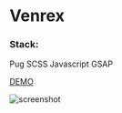 # Venrex

### Stack:
Pug 
SCSS 
Javascript 
GSAP

[DEMO](https://irrbis38.github.io/venrex/)

![screenshot](https://user-images.githubusercontent.com/66014974/229340915-61306236-6d7f-4fde-a2d7-d5eb2df5bc3a.png)